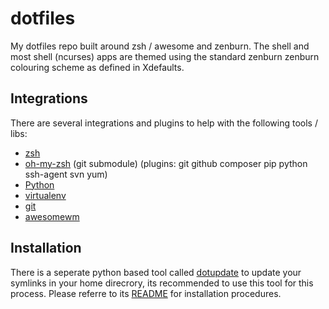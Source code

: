 dotfiles
============================

My dotfiles repo built around zsh / awesome and zenburn. The shell and most shell (ncurses) apps are themed using
the standard zenburn zenburn colouring scheme as defined in Xdefaults.

Integrations
------------------------------------------


There are several integrations and plugins to help with the following tools / libs:

- [zsh](http://www.zsh.org/)
- [oh-my-zsh](https://github.com/robbyrussell/oh-my-zsh) (git submodule) (plugins: git github composer pip python ssh-agent svn yum)
- [Python](http://python.org)
- [virtualenv](https://github.com/pypa/virtualenv)
- [git](https://github.com/git/git)
- [awesomewm](http://awesome.naquadah.org/)


Installation
-----------------------------

There is a seperate python based tool called [dotupdate](https://github.com/leighmacdonald/dotupdate) to update
your symlinks in your home direcrory, its recommended to use this tool for this process. Please referre to its
[README](https://github.com/leighmacdonald/dotupdate/blob/master/README.md) for installation procedures.
